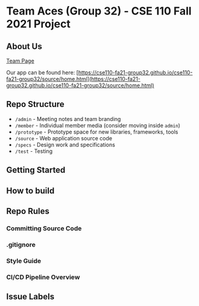# Team Aces (Group 32) - CSE 110 Fall 2021 Project

## About Us
[Team Page](admin/team.md)

Our app can be found here: [https://cse110-fa21-group32.github.io/cse110-fa21-group32/source/home.html](https://cse110-fa21-group32.github.io/cse110-fa21-group32/source/home.html)

## Repo Structure
- `/admin` - Meeting notes and team branding
- `/member` - Individual member media (consider moving inside `admin`)
- `/prototype` - Prototype space for new libraries, frameworks, tools
- `/source` - Web application source code
- `/specs` - Design work and specifications
- `/test` - Testing 

## Getting Started

## How to build

## Repo Rules

### Committing Source Code

### .gitignore

### Style Guide

### CI/CD Pipeline Overview

## Issue Labels
